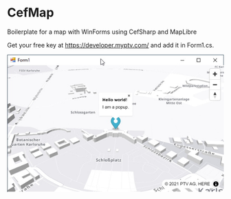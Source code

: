 # CefMap
Boilerplate for a map with WinForms using CefSharp and MapLibre

Get your free key at https://developer.myptv.com/ and add it in Form1.cs.

![screenshot](https://raw.githubusercontent.com/oliverheilig/CefMap/master/screenshot.jpg)
